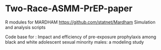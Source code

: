 # Two-Race-ASMM-PrEP-paper
R modules for MARDHAM https://github.com/statnet/Mardham
Simulation and analysis scripts

Code base for : Impact and efficiency of pre-exposure prophylaxis among black and white adolescent sexual minority males: a modeling study
